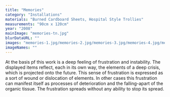 ```yaml
---
title: "Memories"
category: "Installations"
materials: "Burned Cardboard Sheets, Hospital Style Trollies"
measurements: "90cm x 120cm"
year: "2008"
mainImage: "memories-tn.jpg"
blurDataURL: ""
images: "memories-1.jpg/memories-2.jpg/memories-3.jpg/memories-4.jpg/memories-5.jpg/memories-6.jpg/memories-7.jpg/memories-8.jpg/memories-9.jpg"
imageNames: ""
---
```


At the basis pf this work is a deep feeling of frustration and instability. The displayed items reflect, each in its own way, the elements of a deep crisis, which is projected onto the future. This sense of frustration is expressed as a sort of wound or dislocation of elements. In other cases this frustration can manifest itself as processes of deterioration and the falling-apart of the organic tissue. The frustration spreads without any ability to stop its spread.
